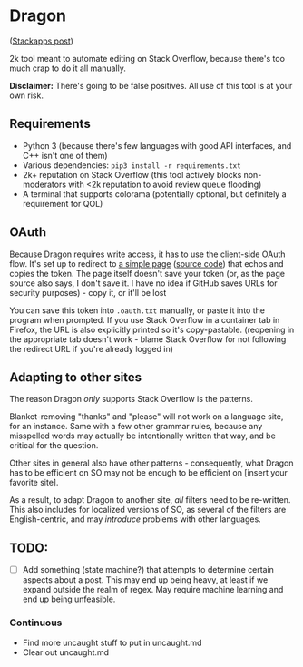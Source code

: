 # Dragon

([Stackapps post](https://stackapps.com/q/8940/69829))

2k tool meant to automate editing on Stack Overflow, because there's too much crap to do it all manually.

**Disclaimer:** There's going to be false positives. All use of this tool is at your own risk.

## Requirements
* Python 3 (because there's few languages with good API interfaces, and C++ isn't one of them)
* Various dependencies: `pip3 install -r requirements.txt`
* 2k+ reputation on Stack Overflow (this tool actively blocks non-moderators with &lt;2k reputation to avoid review queue flooding)
* A terminal that supports colorama (potentially optional, but definitely a requirement for QOL)

## OAuth

Because Dragon requires write access, it has to use the client-side OAuth flow. It's set up to redirect to [a simple page](https://lunarwatcher.github.io/Dragon/token_echo.html) ([source code](https://github.com/LunarWatcher/Dragon/blob/master/docs/token_echo.html)) that echos and copies the token. The page itself doesn't save your token (or, as the page source also says, I don't save it. I have no idea if GitHub saves URLs for security purposes) - copy it, or it'll be lost

You can save this token into `.oauth.txt` manually, or paste it into the program when prompted. If you use Stack Overflow in a container tab in Firefox, the URL is also explicitly printed so it's copy-pastable. (reopening in the appropriate tab doesn't work - blame Stack Overflow for not following the redirect URL if you're already logged in)

## Adapting to other sites

The reason Dragon _only_ supports Stack Overflow is the patterns.

Blanket-removing "thanks" and "please" will not work on a language site, for an instance. Same with a few other grammar rules, because any misspelled words may actually be intentionally written that way, and be critical for the question.

Other sites in general also have other patterns - consequently, what Dragon has to be efficient on SO may not be enough to be efficient on [insert your favorite site].

As a result, to adapt Dragon to another site, _all_ filters need to be re-written. This also includes for localized versions of SO, as several of the filters are English-centric, and may _introduce_ problems with other languages.

## TODO:

* [ ] Add something (state machine?) that attempts to determine certain aspects about a post. This may end up being heavy, at least if we expand outside the realm of regex. May require machine learning and end up being unfeasible.

### Continuous
* Find more uncaught stuff to put in uncaught.md
* Clear out uncaught.md
